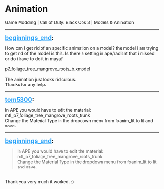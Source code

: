 # Animation
Game Modding | Call of Duty: Black Ops 3 | Models & Animation

---
<strong style="font-size: 1.4em;"><span style="text-decoration: underline;text-decoration-color: #34a7f9;"><span style="color:#34a7f9;">beginnings_end</span></span>:</strong>

<p>How can I get rid of an specific animation on a model? the model i am trying to get rid of the model is this. Is there a setting in ape/radiant  that i missed or do i have to do it in maya?<br /> <br />p7_foliage_tree_mangrove_roots_b.xmodel<br /> <br />The animation just looks ridiculous. <br />Thanks for any help.</p>

---
<strong style="font-size: 1.4em;"><span style="text-decoration: underline;text-decoration-color: #34a7f9;"><span style="color:#34a7f9;">tom5300</span></span>:</strong>

<p>In APE you would have to edit the material:  mtl_p7_foliage_tree_mangrove_roots_trunk<br />Change the Material Type in the dropdown menu from fxanim_lit to lit and save.</p>

---
<strong style="font-size: 1.4em;"><span style="text-decoration: underline;text-decoration-color: #34a7f9;"><span style="color:#34a7f9;">beginnings_end</span></span>:</strong>

<p><blockquote>In APE you would have to edit the material:  mtl_p7_foliage_tree_mangrove_roots_trunk<br />Change the Material Type in the dropdown menu from fxanim_lit to lit and save.<br /></blockquote><br />Thank you very much it worked. :)</p>
